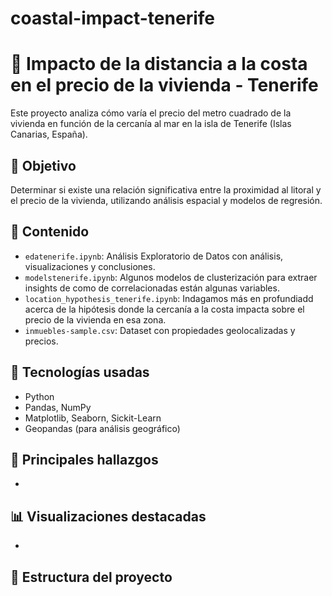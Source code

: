 # coastal-impact-tenerife

# 🌊 Impacto de la distancia a la costa en el precio de la vivienda - Tenerife

Este proyecto analiza cómo varía el precio del metro cuadrado de la vivienda en función de la cercanía al mar en la isla de Tenerife (Islas Canarias, España).

## 📌 Objetivo

Determinar si existe una relación significativa entre la proximidad al litoral y el precio de la vivienda, utilizando análisis espacial y modelos de regresión.

## 📁 Contenido

- `edatenerife.ipynb`: Análisis Exploratorio de Datos con análisis, visualizaciones y conclusiones.
- `modelstenerife.ipynb`: Algunos modelos de clusterización para extraer insights de como de correlacionadas están algunas variables.
- `location_hypothesis_tenerife.ipynb`: Indagamos más en profundiadd acerca de la hipótesis donde la cercanía a la costa impacta sobre el precio de la vivienda en esa zona. 
- `inmuebles-sample.csv`: Dataset con propiedades geolocalizadas y precios.
  
## 🧪 Tecnologías usadas

- Python
- Pandas, NumPy
- Matplotlib, Seaborn, Sickit-Learn
- Geopandas (para análisis geográfico)

## 🧠 Principales hallazgos

-

## 📊 Visualizaciones destacadas

- 

## 📂 Estructura del proyecto
